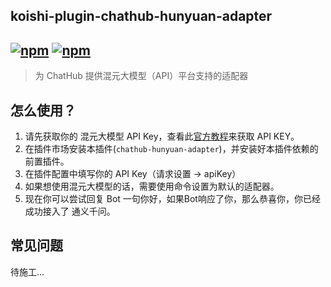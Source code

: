 ## koishi-plugin-chathub-hunyuan-adapter

## [![npm](https://img.shields.io/npm/v/koishi-plugin-chatluna-hunyuan-adapter)](https://www.npmjs.com/package/koishi-plugin-chatluna-hunyuan) [![npm](https://img.shields.io/npm/dm/koishi-plugin-chatluna-hunyuan-adapter)](https://www.npmjs.com/package//koishi-plugin-chatluna-hunyuan-adapter)

> 为 ChatHub 提供混元大模型（API）平台支持的适配器

## 怎么使用？

1. 请先获取你的 混元大模型 API Key，查看此[官方教程](https://cloud.tencent.com/document/product/1729/111008)来获取 API KEY。
2. 在插件市场安装本插件(`chathub-hunyuan-adapter`)，并安装好本插件依赖的前置插件。
3. 在插件配置中填写你的 API Key（请求设置 -> apiKey）
4. 如果想使用混元大模型的话，需要使用命令设置为默认的适配器。
5. 现在你可以尝试回复 Bot 一句你好，如果Bot响应了你，那么恭喜你，你已经成功接入了 通义千问。

## 常见问题

待施工...
